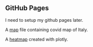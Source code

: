 ## GitHub Pages

I need to setup my github pages later.

A [map](map.html) file containing covid map of Italy.

A [heatmap](plotly.html) created with plotly.
